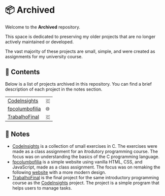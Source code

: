 # 📦 Archived

Welcome to the **Archived** repository.

This space is dedicated to preserving my older projects that are no longer actively maintained or developed.

The vast majority of these projects are small, simple, and were created as assignments for my university course.

## 📂 Contents

Below is a list of projects archived in this repository.
You can find a brief description of each project in the notes section.

|                                                                                       |   |
|---------------------------------------------------------------------------------------|---|
| [CodeInsights](https://github.com/dinismyroshnyk/Archived/tree/main/CodeInsights)     | 🇨 |
| [fpcolumbofilia](https://github.com/dinismyroshnyk/Archived/tree/main/fpcolumbofilia) | 🌐 |
| [TrabalhoFinal](https://github.com/dinismyroshnyk/Archived/tree/main/TrabalhoFinal)   | 🇨 |


## 📝 Notes

- [CodeInsights](https://github.com/dinismyroshnyk/Archived/tree/main/CodeInsights) is a collection of small exercises in C. The exercises were made as a class assignment for an itrodutory programming course. The focus was on understanding the basics of the C programming language.
- [fpcolumbofilia](https://github.com/dinismyroshnyk/Archived/tree/main/fpcolumbofilia) is a simple website using vanilla HTML, CSS, and JavaScript, made as a class assignment. The focus was on remaking the following [website](http://www.fpcolumbofilia.pt/) with a more modern design.
- [TrabalhoFinal](https://github.com/dinismyroshnyk/Archived/tree/main/TrabalhoFinal) is the final project for the same introductory programming course as the [CodeInsights](https://github.com/dinismyroshnyk/Archived/tree/main/CodeInsights) project. The project is a simple program that helps users to manage tasks.